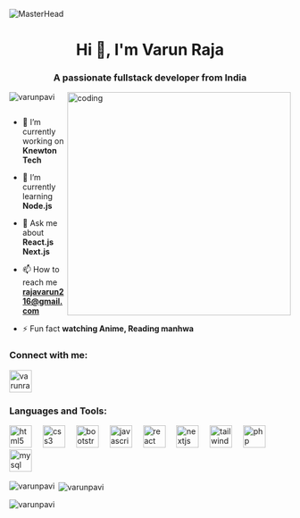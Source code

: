 ![MasterHead](https://img.freepik.com/free-vector/young-man-using-laptop-standing-by-window-night_107791-25477.jpg?w=1380&t=st=1714111708~exp=1714112308~hmac=b460dbd49c00e4a5f6f3c9b6e4a284ad13ff11e0ed403c4e495f74de918dfa06)
<h1 align="center">Hi 👋, I'm Varun Raja</h1>
<h3 align="center">A passionate fullstack developer from India</h3>
<img align="right" src="https://backiee.com/static/wallpapers/1000x563/386745.jpg" alt="coding" width="400">

<p align="left"> <img src="https://komarev.com/ghpvc/?username=varunpavi&label=Profile%20views&color=0e75b6&style=flat" alt="varunpavi" /> </p>

<p align="left"> <a href="https://twitter.com/" target="blank"><img src="https://img.shields.io/twitter/follow/?logo=twitter&style=for-the-badge" alt="" /></a> </p>

- 🔭 I’m currently working on **Knewton Tech**

- 🌱 I’m currently learning **Node.js**

- 💬 Ask me about **React.js Next.js**

- 📫 How to reach me **rajavarun216@gmail.com**

- ⚡ Fun fact **watching Anime, Reading manhwa**

<h3 align="left">Connect with me:</h3>
<p align="left">
  <a href="[https://linkedin.com/in/varunraja](https://www.linkedin.com/in/varun-raja-6a9756252/)" target="blank"><img align="center" src="https://cdn-icons-png.flaticon.com/512/179/179330.png?w=740&t=st=1687581047~exp=1687581647~hmac=5a6eee97a6315128e03d244cfc4c96f996d79fedae96145adf336cb48347c4a8" alt="varunraja" height="40" width="40" /></a>
</p>

<h3 align="left">Languages and Tools:</h3>
<div align="left">
  <img src="https://cdn.jsdelivr.net/gh/devicons/devicon/icons/html5/html5-original.svg" height="40" alt="html5 logo"  style="height:40px;"/>
  <img width="12" />
  <img src="https://cdn.jsdelivr.net/gh/devicons/devicon/icons/css3/css3-original.svg" height="40" alt="css3 logo"  style="height:40px;" />
  <img width="12" />
  <img src="https://cdn.jsdelivr.net/gh/devicons/devicon/icons/bootstrap/bootstrap-original.svg" height="40" alt="bootstrap logo" style="height:40px;" />
  <img width="12" />
  <img src="https://cdn.jsdelivr.net/gh/devicons/devicon/icons/javascript/javascript-original.svg" height="40" alt="javascript logo" style="height:40px;" />
  <img width="12" />
  <img src="https://cdn.jsdelivr.net/gh/devicons/devicon/icons/react/react-original.svg" height="40" alt="react logo" style="height:40px;" />
  <img width="12" />
  <img src="https://cdn.jsdelivr.net/gh/devicons/devicon/icons/nextjs/nextjs-original.svg" height="40" alt="nextjs logo" style="height:40px;" />
  <img width="12" />
  <img src="https://cdn.jsdelivr.net/gh/devicons/devicon/icons/tailwindcss/tailwindcss-original-wordmark.svg" height="40" alt="tailwindcss logo" style="height:40px;" />
  <img width="12" />
  <img src="https://cdn.jsdelivr.net/gh/devicons/devicon/icons/php/php-original.svg" height="40" alt="php logo" style="height:40px;" />
  <img width="12" />
  <img src="https://cdn.jsdelivr.net/gh/devicons/devicon/icons/mysql/mysql-original.svg" height="40" alt="mysql logo" style="height:40px;" />
  <img width="12" />
<!--   <img src="https://cdn.jsdelivr.net/gh/devicons/devicon/icons/laravel/laravel-plain.svg" height="40" alt="laravel logo" style="height:40px;" /> -->
</div>

<p><img align="left" src="https://github-readme-stats.vercel.app/api/top-langs?username=varunpavi&show_icons=true&locale=en&layout=compact" alt="varunpavi" /></p>

<p>&nbsp;<img align="center" src="https://github-readme-stats.vercel.app/api?username=varunpavi&show_icons=true&locale=en" alt="varunpavi" /></p>

<p><img align="center" src="https://github-readme-streak-stats.herokuapp.com/?user=varunpavi&" alt="varunpavi" /></p>
